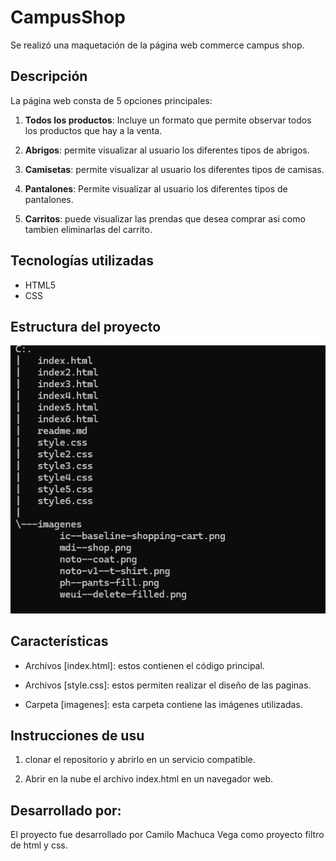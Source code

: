 # CampusShop
Se realizó una maquetación de la página web commerce campus shop.

## Descripción 
La página web consta de 5 opciones principales:

1. **Todos los productos**: Incluye un formato que permite observar todos los productos que hay a la venta.

2. **Abrigos**: permite visualizar al usuario los diferentes tipos de abrigos. 

3. **Camisetas**: permite visualizar al usuario los diferentes tipos de camisas. 

4. **Pantalones**: Permite visualizar al usuario los diferentes tipos de pantalones.

5. **Carritos**: puede visualizar las prendas que desea comprar asi como tambien eliminarlas del carrito. 

## Tecnologías utilizadas
- HTML5
- CSS

## Estructura del proyecto
![alt text](<imagenes/Captura de pantalla 2024-07-25 083818.png>)

## Características

- Archivos [index.html]: estos contienen el código principal.

- Archivos [style.css]: estos permiten realizar el diseño de las paginas.

- Carpeta [imagenes]: esta carpeta contiene las imágenes utilizadas. 

## Instrucciones de usu

1. clonar el repositorio y abrirlo en un servicio compatible. 

2. Abrir en la nube el archivo index.html en un navegador web.

## Desarrollado por:
El proyecto fue desarrollado por Camilo Machuca Vega como proyecto filtro de html y css.